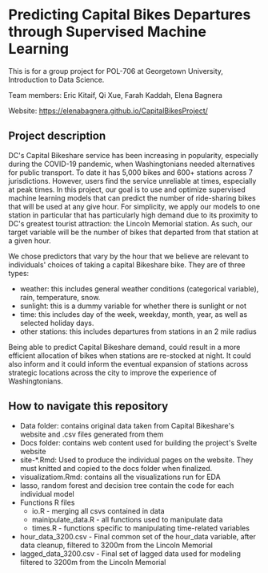 # Predicting Capital Bikes Departures through Supervised Machine Learning

This is for a group project for POL-706 at Georgetown University, Introduction to Data Science.

Team members: Eric Kitaif, Qi Xue, Farah Kaddah, Elena Bagnera

Website: https://elenabagnera.github.io/CapitalBikesProject/ 

## Project description

DC's Capital Bikeshare service has been increasing in popularity, especially during the COVID-19 pandemic, when Washingtonians needed alternatives for public transport. To date it has 5,000 bikes and 600+ stations across 7 jurisdictions. However, users find the service unreliable at times, especially at peak times. In this project, our goal is to use and optimize supervised machine learning models that can predict the number of ride-sharing bikes that will be used at any give hour. For simplicity, we apply our models to one station in particular that has particularly high demand due to its proximity to DC's greatest tourist attraction: the Lincoln Memorial station. As such, our target variable will be the number of bikes that departed from that station at a given hour.

We chose predictors that vary by the hour that we believe are relevant to individuals' choices of taking a capital Bikeshare bike. They are of three types:

* weather: this includes general weather conditions (categorical variable), rain, temperature, snow. 
* sunlight: this is a dummy variable for whether there is sunlight or not
* time: this includes day of the week, weekday, month, year, as well as selected holiday days.
* other stations: this includes departures from stations in an 2 mile radius

Being able to predict Capital Bikeshare demand, could result in a more efficient allocation of bikes when stations are re-stocked at night. It could also inform and it could inform the eventual expansion of stations across strategic locations across the city to improve the experience of Washingtonians.


## How to navigate this repository

* Data folder: contains original data taken from Capital Bikeshare's website and .csv files generated from them
* Docs folder: contains web content used for building the project's Svelte website
* site-*.Rmd: Used to produce the individual pages on the website. They must knitted and copied to the docs folder when finalized.
* visualizatiom.Rmd: contains all the visualizations run for EDA
* lasso, random forest and decision tree contain the code for each individual model
* Functions R files 
  * io.R - merging all csvs contained in data
  * mainipulate_data.R - all functions used to manipulate data
  * times.R - functions specific to manipulating time-related variables
* hour_data_3200.csv - Final common set of the hour_data variable, after data cleanup, filtered to 3200m from the Lincoln Memorial
* lagged_data_3200.csv - Final set of lagged data used for modeling filtered to 3200m from the Lincoln Memorial

